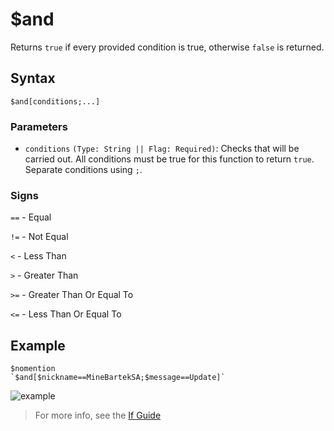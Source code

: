 # $and
Returns `true` if every provided condition is true, otherwise `false` is returned.

## Syntax
```
$and[conditions;...]
```

### Parameters
- `conditions` `(Type: String || Flag: Required)`: Checks that will be carried out. All conditions must be true for this function to return `true`. Separate conditions using `;`.

### Signs
`==` - Equal

`!=` - Not Equal

`<` -  Less Than

`>` - Greater Than

`>=` - Greater Than Or Equal To

`<=` - Less Than Or Equal To

## Example
```
$nomention
`$and[$nickname==MineBartekSA;$message==Update]`
```

![example](https://github.com/Rainb0wKey/bdfd-wiki/assets/113303649/d277f043-6acd-418c-8695-ced1f2061c20)

> For more info, see the [If Guide](..guides/ifStatements.md)
